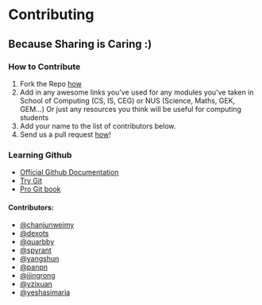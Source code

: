 # Contributing
## Because Sharing is Caring :) 

### How to Contribute
1. Fork the Repo [how](https://help.github.com/articles/fork-a-repo/)
2. Add in any awesome links you've used for any modules you've taken in School of Computing (CS, IS, CEG) or NUS (Science, Maths, GEK, GEM...)
Or just any resources you think will be useful for computing students
3. Add your name to the list of contributors below.
4. Send us a pull request [how](https://help.github.com/articles/using-pull-requests/)!

### Learning Github
* [Official Github Documentation](https://help.github.com/articles/good-resources-for-learning-git-and-github/)
* [Try Git](https://try.github.io/levels/1/challenges/1)
* [Pro Git book](https://git-scm.com/book/en/v2)


#### Contributors:
* [@chanjunweimy](https://github.com/chanjunweimy)
* [@dexots](https://github.com/dexots)
* [@quarbby](https://github.com/quarbby)
* [@spyrant](https://github.com/spyrant)
* [@yangshun](https://github.com/yangshun)
* [@panpn](https://github.com/panpn)
* [@jjingrong](https://github.com/jjingrong)
* [@yzixuan](https://github.com/yzixuan)
* [@yeshasimaria](https://github.com/yeshasimaria)